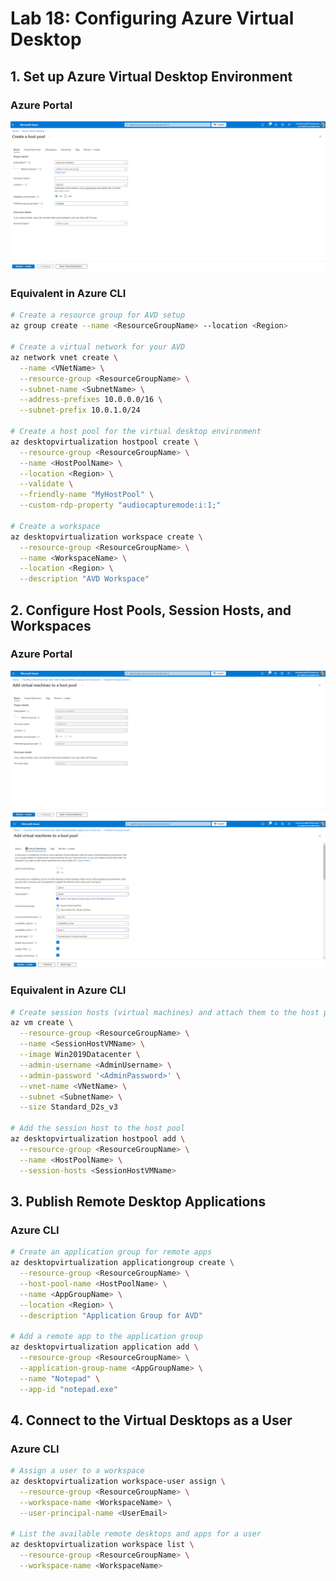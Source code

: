 # Lab 18: Configuring Azure Virtual Desktop

## 1. Set up Azure Virtual Desktop Environment

### Azure Portal
![Image 1](./1.png)

### Equivalent in Azure CLI
```bash
# Create a resource group for AVD setup
az group create --name <ResourceGroupName> --location <Region>

# Create a virtual network for your AVD
az network vnet create \
  --name <VNetName> \
  --resource-group <ResourceGroupName> \
  --subnet-name <SubnetName> \
  --address-prefixes 10.0.0.0/16 \
  --subnet-prefix 10.0.1.0/24

# Create a host pool for the virtual desktop environment
az desktopvirtualization hostpool create \
  --resource-group <ResourceGroupName> \
  --name <HostPoolName> \
  --location <Region> \
  --validate \
  --friendly-name "MyHostPool" \
  --custom-rdp-property "audiocapturemode:i:1;"

# Create a workspace
az desktopvirtualization workspace create \
  --resource-group <ResourceGroupName> \
  --name <WorkspaceName> \
  --location <Region> \
  --description "AVD Workspace"
```
## 2. Configure Host Pools, Session Hosts, and Workspaces

### Azure Portal
![Image 2](./2.png)
![Image 3](./3.png)

### Equivalent in Azure CLI
```bash
# Create session hosts (virtual machines) and attach them to the host pool
az vm create \
  --resource-group <ResourceGroupName> \
  --name <SessionHostVMName> \
  --image Win2019Datacenter \
  --admin-username <AdminUsername> \
  --admin-password '<AdminPassword>' \
  --vnet-name <VNetName> \
  --subnet <SubnetName> \
  --size Standard_D2s_v3

# Add the session host to the host pool
az desktopvirtualization hostpool add \
  --resource-group <ResourceGroupName> \
  --name <HostPoolName> \
  --session-hosts <SessionHostVMName>

```

## 3. Publish Remote Desktop Applications
### Azure CLI
```bash
# Create an application group for remote apps
az desktopvirtualization applicationgroup create \
  --resource-group <ResourceGroupName> \
  --host-pool-name <HostPoolName> \
  --name <AppGroupName> \
  --location <Region> \
  --description "Application Group for AVD"

# Add a remote app to the application group
az desktopvirtualization application add \
  --resource-group <ResourceGroupName> \
  --application-group-name <AppGroupName> \
  --name "Notepad" \
  --app-id "notepad.exe"

```

## 4. Connect to the Virtual Desktops as a User
### Azure CLI
```bash
# Assign a user to a workspace
az desktopvirtualization workspace-user assign \
  --resource-group <ResourceGroupName> \
  --workspace-name <WorkspaceName> \
  --user-principal-name <UserEmail>

# List the available remote desktops and apps for a user
az desktopvirtualization workspace list \
  --resource-group <ResourceGroupName> \
  --workspace-name <WorkspaceName>
```